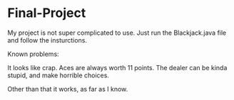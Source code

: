 # Final-Project

My project is not super complicated to use.
Just run the Blackjack.java file and follow the insturctions.

Known problems:

It looks like crap.
Aces are always worth 11 points.
The dealer can be kinda stupid, and make horrible choices.

Other than that it works, as far as I know.
